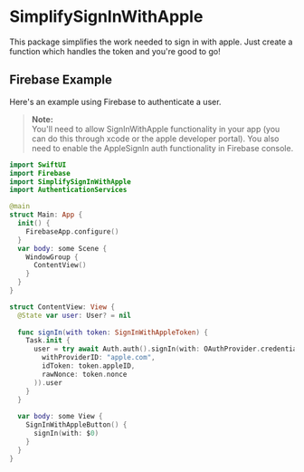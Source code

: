 # SimplifySignInWithApple
This package simplifies the work needed to sign in with apple.
Just create a function which handles the token and you're good to go!

## Firebase Example

Here's an example using Firebase to authenticate a user.

>**Note:**  
You'll need to allow SignInWithApple functionality in your app (you can do this through xcode or the apple developer portal). You also need to enable the AppleSignIn auth functionality in Firebase console.

```Swift
import SwiftUI
import Firebase
import SimplifySignInWithApple
import AuthenticationServices

@main
struct Main: App {
  init() {
    FirebaseApp.configure()
  }
  var body: some Scene {
    WindowGroup {
      ContentView()
    }
  }
}

struct ContentView: View {
  @State var user: User? = nil
  
  func signIn(with token: SignInWithAppleToken) {
    Task.init {
      user = try await Auth.auth().signIn(with: OAuthProvider.credential(
        withProviderID: "apple.com",
        idToken: token.appleID,
        rawNonce: token.nonce
      )).user
    }
  }
  
  var body: some View {
    SignInWithAppleButton() {
      signIn(with: $0)
    }
  }
}

```